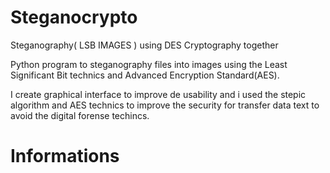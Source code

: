 Steganocrypto
==============
Steganography( LSB IMAGES ) using DES Cryptography together

Python program to steganography files into images using the Least Significant Bit technics and Advanced Encryption Standard(AES).

I create graphical interface to improve de usability and i used the stepic algorithm and AES technics to improve the security for transfer data text to avoid the digital forense techincs.

Informations
==============

